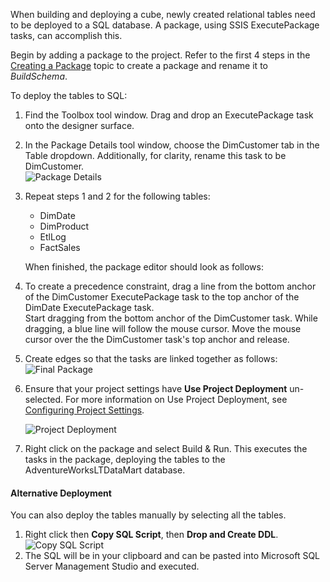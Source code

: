 When building and deploying a cube, newly created relational tables need to be deployed to a SQL database. A package, using SSIS ExecutePackage tasks, can accomplish this.

Begin by adding a package to the project. Refer to the first 4 steps in the [Creating a Package](Creating%20a%20Package) topic to create a package and rename it to _BuildSchema_.

To deploy the tables to SQL:

1.  Find the Toolbox tool window. Drag and drop an ExecutePackage task onto the designer surface.  

2.  In the Package Details tool window, choose the DimCustomer tab in the Table dropdown. Additionally, for clarity, rename this task to be DimCustomer.  
    ![Package Details](https://varigencecom.blob.core.windows.net/images-mistdocumentation-deployingtables/deployingtables_2.gif)
3.  Repeat steps 1 and 2 for the following tables:

    *   DimDate
    *   DimProduct
    *   EtlLog
    *   FactSales

    When finished, the package editor should look as follows:  

4.  To create a precedence constraint, drag a line from the bottom anchor of the DimCustomer ExecutePackage task to the top anchor of the DimDate ExecutePackage task.  
    Start dragging from the bottom anchor of the DimCustomer task. While dragging, a blue line will follow the mouse cursor. Move the mouse cursor over the the DimCustomer task's top anchor and release.  

5.  Create edges so that the tasks are linked together as follows:  
    ![Final Package](https://varigencecom.blob.core.windows.net/images-mistdocumentation-deployingtables/deployingtables_6.gif)

6.  Ensure that your project settings have **Use Project Deployment** un-selected. For more information on Use Project Deployment, see  [Configuring Project Settings](Configuring%20Project%20Settings).

    ![Project Deployment](https://varigencecom.blob.core.windows.net/images-mistdocumentation-deployingtables/deployingtables_6.png)
7. Right click on the package and select Build & Run. This executes the tasks in the package, deploying the tables to the AdventureWorksLTDataMart database.  

#### Alternative Deployment
You can also deploy the tables manually by selecting all the tables. 

1.  Right click then **Copy SQL Script**, then **Drop and Create DDL**.
    ![Copy SQL Script](https://varigencecom.blob.core.windows.net/images-mistdocumentation-deployingtables/deployingtables_7.png)
2.  The SQL will be in your clipboard and can be pasted into Microsoft SQL Server Management Studio and executed.

